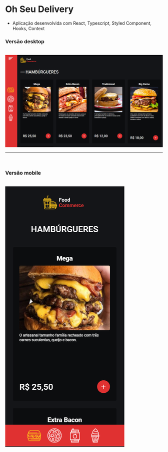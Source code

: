 # Oh Seu Delivery

- Aplicação desenvolvida com React, Typescript, Styled Component, Hooks, Context

### Versão desktop

<br>
<img src="./src/assets/pc.png">

<br>
<hr>
<br>

### Versão mobile

<br>
<img src="./src/assets/mobile.png">
